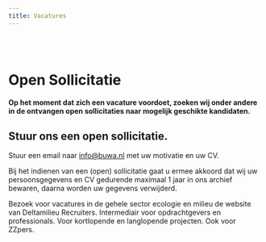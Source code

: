 ```yaml
---
title: Vacatures
---
```



<br>
<br>

# Open Sollicitatie

**Op het moment dat zich een vacature voordoet, zoeken wij onder andere in de ontvangen open sollicitaties naar mogelijk geschikte kandidaten.**

## Stuur ons een open sollicitatie.
Stuur een email naar info@buwa.nl met uw motivatie en uw CV.

Bij het indienen van een (open) sollicitatie gaat u ermee akkoord dat wij uw persoonsgegevens en CV gedurende maximaal 1 jaar in ons archief bewaren, daarna worden uw gegevens verwijderd.

Bezoek voor vacatures in de gehele sector ecologie en milieu de website van Deltamilieu Recruiters. Intermediair voor opdrachtgevers en professionals. Voor kortlopende en langlopende projecten. Ook voor ZZpers.